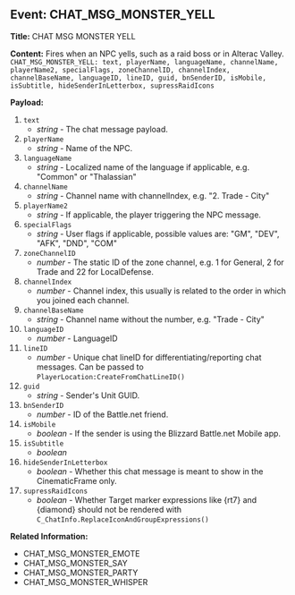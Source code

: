 ## Event: CHAT_MSG_MONSTER_YELL

**Title:** CHAT MSG MONSTER YELL

**Content:**
Fires when an NPC yells, such as a raid boss or in Alterac Valley.
`CHAT_MSG_MONSTER_YELL: text, playerName, languageName, channelName, playerName2, specialFlags, zoneChannelID, channelIndex, channelBaseName, languageID, lineID, guid, bnSenderID, isMobile, isSubtitle, hideSenderInLetterbox, supressRaidIcons`

**Payload:**
1. `text`
   - *string* - The chat message payload.
2. `playerName`
   - *string* - Name of the NPC.
3. `languageName`
   - *string* - Localized name of the language if applicable, e.g. "Common" or "Thalassian"
4. `channelName`
   - *string* - Channel name with channelIndex, e.g. "2. Trade - City"
5. `playerName2`
   - *string* - If applicable, the player triggering the NPC message.
6. `specialFlags`
   - *string* - User flags if applicable, possible values are: "GM", "DEV", "AFK", "DND", "COM"
7. `zoneChannelID`
   - *number* - The static ID of the zone channel, e.g. 1 for General, 2 for Trade and 22 for LocalDefense.
8. `channelIndex`
   - *number* - Channel index, this usually is related to the order in which you joined each channel.
9. `channelBaseName`
   - *string* - Channel name without the number, e.g. "Trade - City"
10. `languageID`
    - *number* - LanguageID
11. `lineID`
    - *number* - Unique chat lineID for differentiating/reporting chat messages. Can be passed to `PlayerLocation:CreateFromChatLineID()`
12. `guid`
    - *string* - Sender's Unit GUID.
13. `bnSenderID`
    - *number* - ID of the Battle.net friend.
14. `isMobile`
    - *boolean* - If the sender is using the Blizzard Battle.net Mobile app.
15. `isSubtitle`
    - *boolean*
16. `hideSenderInLetterbox`
    - *boolean* - Whether this chat message is meant to show in the CinematicFrame only.
17. `supressRaidIcons`
    - *boolean* - Whether Target marker expressions like {rt7} and {diamond} should not be rendered with `C_ChatInfo.ReplaceIconAndGroupExpressions()`

**Related Information:**
- CHAT_MSG_MONSTER_EMOTE
- CHAT_MSG_MONSTER_SAY
- CHAT_MSG_MONSTER_PARTY
- CHAT_MSG_MONSTER_WHISPER
